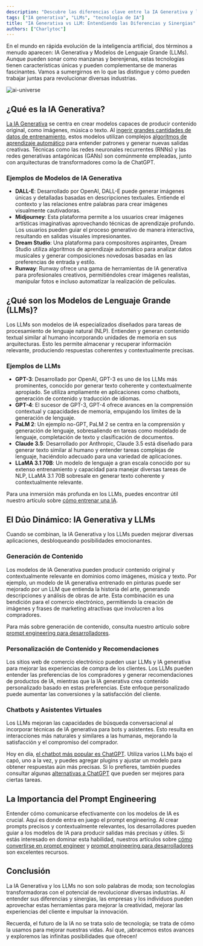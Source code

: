 ```yaml
---
description: "Descubre las diferencias clave entre la IA Generativa y los Modelos de Lenguaje Grande (LLMs). Mientras la IA Generativa crea contenido original, los LLMs procesan y generan texto de forma avanzada. Juntas, estas tecnologías pueden revolucionar industrias como el marketing, el arte y la educación."
tags: ["IA generativa", "LLMs", "tecnología de IA"]
title: "IA Generativa vs LLM: Entendiendo las Diferencias y Sinergias"
authors: ["Charlytoc"]
---
```


En el mundo en rápida evolución de la inteligencia artificial, dos términos a menudo aparecen: IA Generativa y Modelos de Lenguaje Grande (LLMs). Aunque pueden sonar como manzanas y berenjenas, estas tecnologías tienen características únicas y pueden complementarse de maneras fascinantes. Vamos a sumergirnos en lo que las distingue y cómo pueden trabajar juntas para revolucionar diversas industrias.

![ai-universe](https://raw.githubusercontent.com/breatheco-de/applied-ai-syllabus/main/assets/ai-universe.webp)

## ¿Qué es la IA Generativa?

[La IA Generativa](https://4geeks.com/es/lesson/que-es-la-inteligencia-artificial-generativa) se centra en crear modelos capaces de producir contenido original, como imágenes, música o texto. Al [ingerir grandes cantidades de datos de entrenamiento](https://4geeks.com/es/lesson/como-entrenar-una-ia), estos modelos utilizan complejos [algoritmos de aprendizaje automático](https://4geeks.com/lesson/machine-learning-basics) para entender patrones y generar nuevas salidas creativas. Técnicas como las redes neuronales recurrentes (RNNs) y las redes generativas antagónicas (GANs) son comúnmente empleadas, junto con arquitecturas de transformadores como la de ChatGPT.

### Ejemplos de Modelos de IA Generativa

- **DALL-E**: Desarrollado por OpenAI, DALL-E puede generar imágenes únicas y detalladas basadas en descripciones textuales. Entiende el contexto y las relaciones entre palabras para crear imágenes visualmente cautivadoras.
- **Midjourney**: Esta plataforma permite a los usuarios crear imágenes artísticas imaginativas aprovechando técnicas de aprendizaje profundo. Los usuarios pueden guiar el proceso generativo de manera interactiva, resultando en salidas visuales impresionantes.
- **Dream Studio**: Una plataforma para compositores aspirantes, Dream Studio utiliza algoritmos de aprendizaje automático para analizar datos musicales y generar composiciones novedosas basadas en las preferencias de entrada y estilo.
- **Runway**: Runway ofrece una gama de herramientas de IA generativa para profesionales creativos, permitiéndoles crear imágenes realistas, manipular fotos e incluso automatizar la realización de películas.

## ¿Qué son los Modelos de Lenguaje Grande (LLMs)?

Los LLMs son modelos de IA especializados diseñados para tareas de procesamiento de lenguaje natural (NLP). Entienden y generan contenido textual similar al humano incorporando unidades de memoria en sus arquitecturas. Esto les permite almacenar y recuperar información relevante, produciendo respuestas coherentes y contextualmente precisas.

### Ejemplos de LLMs

- **GPT-3**: Desarrollado por OpenAI, GPT-3 es uno de los LLMs más prominentes, conocido por generar texto coherente y contextualmente apropiado. Se utiliza ampliamente en aplicaciones como chatbots, generación de contenido y traducción de idiomas.
- **GPT-4**: El sucesor de GPT-3, GPT-4 ofrece avances en la comprensión contextual y capacidades de memoria, empujando los límites de la generación de lenguaje.
- **PaLM 2**: Un ejemplo no-GPT, PaLM 2 se centra en la comprensión y generación de lenguaje, sobresaliendo en tareas como modelado de lenguaje, completación de texto y clasificación de documentos.
- **Claude 3.5**: Desarrollado por Anthropic, Claude 3.5 está diseñado para generar texto similar al humano y entender tareas complejas de lenguaje, haciéndolo adecuado para una variedad de aplicaciones.
- **LLaMA 3.1 70B**: Un modelo de lenguaje a gran escala conocido por su extenso entrenamiento y capacidad para manejar diversas tareas de NLP, LLaMA 3.1 70B sobresale en generar texto coherente y contextualmente relevante.

Para una inmersión más profunda en los LLMs, puedes encontrar útil nuestro artículo sobre [cómo entrenar una IA](https://4geeks.com/es/lesson/como-entrenar-una-ia).

## El Dúo Dinámico: IA Generativa y LLMs

Cuando se combinan, la IA Generativa y los LLMs pueden mejorar diversas aplicaciones, desbloqueando posibilidades emocionantes.

### Generación de Contenido

Los modelos de IA Generativa pueden producir contenido original y contextualmente relevante en dominios como imágenes, música y texto. Por ejemplo, un modelo de IA generativa entrenado en pinturas puede ser mejorado por un LLM que entienda la historia del arte, generando descripciones y análisis de obras de arte. Esta combinación es una bendición para el comercio electrónico, permitiendo la creación de imágenes y frases de marketing atractivas que involucren a los compradores.

Para más sobre generación de contenido, consulta nuestro artículo sobre [prompt engineering para desarrolladores](https://4geeks.com/es/lesson/prompt-engineering-para-desarrolladores).

### Personalización de Contenido y Recomendaciones

Los sitios web de comercio electrónico pueden usar LLMs y IA generativa para mejorar las experiencias de compra de los clientes. Los LLMs pueden entender las preferencias de los compradores y generar recomendaciones de productos de IA, mientras que la IA generativa crea contenido personalizado basado en estas preferencias. Este enfoque personalizado puede aumentar las conversiones y la satisfacción del cliente.

### Chatbots y Asistentes Virtuales

Los LLMs mejoran las capacidades de búsqueda conversacional al incorporar técnicas de IA generativa para bots y asistentes. Esto resulta en interacciones más naturales y similares a las humanas, mejorando la satisfacción y el compromiso del comprador.

Hoy en día, [el chatbot más popular es ChatGPT](https://4geeks.com/es/how-to/como-usar-chatgt). Utiliza varios LLMs bajo el capó, uno a la vez, y puedes agregar plugins y ajustar un modelo para obtener respuestas aún más precisas. Si lo prefieres, también puedes consultar algunas [alternativas a ChatGPT](https://4geeks.com/es/lesson/alternativas-a-chatgpt) que pueden ser mejores para ciertas tareas.

## La Importancia del Prompt Engineering

Entender cómo comunicarse efectivamente con los modelos de IA es crucial. Aquí es donde entra en juego el prompt engineering. Al crear prompts precisos y contextualmente relevantes, los desarrolladores pueden guiar a los modelos de IA para producir salidas más precisas y útiles. Si estás interesado en dominar esta habilidad, nuestros artículos sobre [cómo convertirse en prompt engineer](https://4geeks.com/es/lesson/como-convertirse-en-prompt-engineera) y [prompt engineering para desarrolladores](https://4geeks.com/es/lesson/prompt-engineering-para-desarrolladores) son excelentes recursos.

## Conclusión

La IA Generativa y los LLMs no son solo palabras de moda; son tecnologías transformadoras con el potencial de revolucionar diversas industrias. Al entender sus diferencias y sinergias, las empresas y los individuos pueden aprovechar estas herramientas para mejorar la creatividad, mejorar las experiencias del cliente e impulsar la innovación.

Recuerda, el futuro de la IA no se trata solo de tecnología; se trata de cómo la usamos para mejorar nuestras vidas. Así que, ¡abracemos estos avances y exploremos las infinitas posibilidades que ofrecen!

